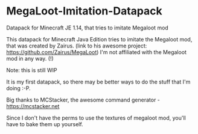 # MegaLoot-Imitation-Datapack
Datapack for Minecraft JE 1.14, that tries to imitate Megaloot mod

This datapack for Minecraft Java Edition tries to imitate the Megaloot mod, that was created by Zairus.
(link to his awesome project: https://github.com/Zairus/MegaLoot)
I'm not affiliated with the Megaloot mod in any way. (!)

Note: this is still WIP

It is my first datapack, so there may be better ways to do the stuff that I'm doing :-P.

Big thanks to MCStacker, the awesome command generator - https://mcstacker.net

Since I don't have the perms to use the textures of megaloot mod, you'll have to
bake them up yourself.
